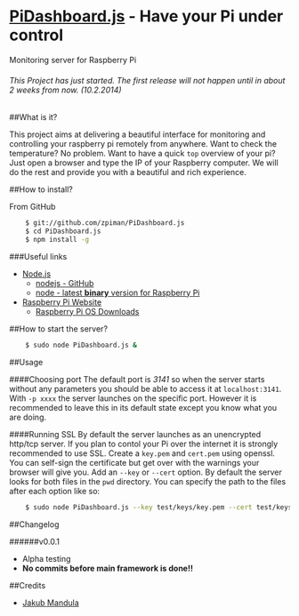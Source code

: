 [PiDashboard.js](https://github.com/zpiman/PiDashboard.js "PiDashboard.js") - Have your Pi under control
==============

Monitoring server for Raspberry Pi
###### This Project has just started. The first release will not happen until in about 2 weeks from now. _(10.2.2014)_


##What is it?

This project aims at delivering a beautiful interface for monitoring and controlling your raspberry pi remotely from anywhere. Want to check the temperature? No problem. Want to have a quick `top` overview of your pi? Just open a browser and type the IP of your Raspberry computer. We will do the rest and provide you with a beautiful and rich experience.

##How to install?

From GitHub

```bash
    $ git://github.com/zpiman/PiDashboard.js
    $ cd PiDashboard.js
    $ npm install -g
```
###Useful links
* [Node.js](http://nodejs.org/)
    * [nodejs - GitHub](https://github.com/joyent/node)
    * [node - latest **binary** version for Raspberry Pi](https://gist.github.com/adammw/3245130)
* [Raspberry Pi Website](http://www.raspberrypi.org/)
    * [Raspberry Pi OS Downloads](http://www.raspberrypi.org/downloads)

##How to start the server?
```bash
    $ sudo node PiDashboard.js &
```
##Usage

####Choosing port
The default port is _3141_ so when the server starts without any parameters you should be able to access it at `localhost:3141`.
With `-p xxxx` the server launches on the specific port. However it is recommended to leave this in its default state except you know what you are doing.

####Running SSL
By default the server launches  as an unencrypted http/tcp server. If you plan to contol your Pi over the internet it is strongly recommended to use SSL.
Create a `key.pem` and `cert.pem` using openssl. You can self-sign the certificate but get over with the warnings your browser will give you.
Add an `--key` or `--cert` option. By default the server looks for both files in the `pwd` directory. You can specify the path to the files after each option like so:
```bash
	$ sudo node PiDashboard.js --key test/keys/key.pem --cert test/keys/cert.pem
```	

##Changelog
  
######v0.0.1
* Alpha testing
* **No commits before main framework is done!!**


##Credits
* [Jakub Mandula](https://github.com/zpiman/ "zpiman")

